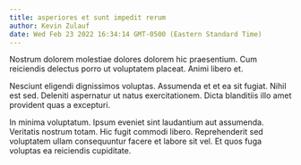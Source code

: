 ```yaml
---
title: asperiores et sunt impedit rerum
author: Kevin Zulauf
date: Wed Feb 23 2022 16:34:14 GMT-0500 (Eastern Standard Time)
---
```

Nostrum dolorem molestiae dolores dolorem hic praesentium. Cum reiciendis delectus porro ut voluptatem placeat. Animi libero et.

 Nesciunt eligendi dignissimos voluptas. Assumenda et et ea sit fugiat. Nihil est sed. Deleniti aspernatur ut natus exercitationem. Dicta blanditiis illo amet provident quas a excepturi.

 In minima voluptatum. Ipsum eveniet sint laudantium aut assumenda. Veritatis nostrum totam. Hic fugit commodi libero. Reprehenderit sed voluptatem ullam consequuntur facere et labore sit vel. Et quos fuga voluptas ea reiciendis cupiditate.